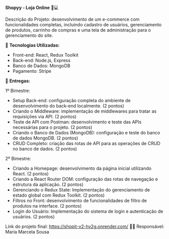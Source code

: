 **Shopyy - Loja Online** 🛒💻

Descrição do Projeto:
desenvolvimento de um e-commerce com funcionalidades completas, incluindo cadastro de usuários, gerenciamento de produtos, carrinho de compras e uma tela de administração para o gerenciamento do site.

🔧 **Tecnologias Utilizadas:**
- Front-end: React, Redux Toolkit
- Back-end: Node.js, Express
- Banco de Dados: MongoDB 
- Pagamento: Stripe 

📅 **Entregas:**

1º Bimestre:
- Setup Back-end: configuração completa do ambiente de desenvolvimento do back-end localmente. (2 pontos)
- Criando o Middleware: implementação de middlewares para tratar as requisições via API. (2 pontos)
- Teste de API com Postman: desenvolvimento e teste das APIs necessárias para o projeto. (2 pontos)
- Criando o Banco de Dados (MongoDB): configuração e teste do banco de dados MongoDB. (2 pontos)
- CRUD Completo: criação das rotas de API para as operações de CRUD no banco de dados. (2 pontos)

2º Bimestre:
- Criando a Homepage: desenvolvimento da página inicial utilizando React. (2 pontos)
- Criando a React Router DOM: configuração das rotas de navegação e estrutura da aplicação. (2 pontos)
- Gerenciando o Redux State: Implementação do gerenciamento de estado global com Redux Toolkit. (2 pontos)
- Filtros no Front: desenvolvimento de funcionalidades de filtro de produtos na interface. (2 pontos)
- Login do Usuário: Implementação do sistema de login e autenticação de usuários. (2 pontos)

Link do projeto final: https://shopit-v2-hv2g.onrender.com/
👩‍💻 Responsável: Maria Marcela Sousa
